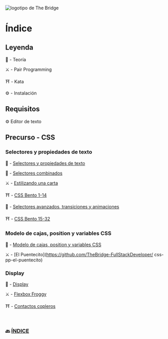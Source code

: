 ![logotipo de The Bridge](https://user-images.githubusercontent.com/27650532/77754601-e8365180-702b-11ea-8bed-5bc14a43f869.png  "logotipo de The Bridge")

# Índice

## Leyenda

:scroll: - Teoría

:crossed_swords: - Pair Programming

:shinto_shrine: - Kata

:gear: - Instalación

## Requisitos

:gear: Editor de texto

## Precurso - CSS

### Selectores y propiedades de texto

:scroll: - [Selectores y propiedades de texto](selectores_propiedades_texto.md)

:scroll: - [Selectores combinados](https://www.freecodecamp.org/news/css-selectors-cheat-sheet/)

:crossed_swords: - [Estilizando una carta](https://github.com/TheBridge-FullStackDeveloper/css-pp-estilizando-carta)

:shinto_shrine: - [CSS Bento 1-14](https://flukeout.github.io)

:scroll: - [Selectores avanzados, transiciones y animaciones](selectores_avanzados_transiciones_animaciones.md)


:shinto_shrine: - [CSS Bento 15-32](https://flukeout.github.io)

### Modelo de cajas, position y variables CSS

:scroll: - [Modelo de cajas, position y variables CSS](box_model_position_var.md)

:crossed_swords: - [El Puentecito](https://github.com/TheBridge-FullStackDeveloper/
css-pp-el-puentecito)

### Display

:scroll: - [Display](display.md)

:crossed_swords: - [Flexbox Froggy](https://flexboxfroggy.com/#es)

:shinto_shrine: - [Contactos copleros](https://github.com/TheBridge-FullStackDeveloper/css-kata-contactos-copleros)

<!-- 
###  Selectores avanzados, transiciones y animaciones


:scroll: - [Convención BEM para nombrar clases en CSS](http://getbem.com/naming)

:crossed_swords: - [Los cuentos del ácido](https://github.com/TheBridge-FullStackDeveloper/css-pp-los-cuentos-del-acido)





:shinto_shrine: - [Thug Life](https://github.com/TheBridge-FullStackDeveloper/css-kata-thug-life)



### Display




### Mobile first y @media queries

:scroll: - [Mobile first y @media queries](responsive.md)

:crossed_swords: - [Crear una página completamente "responsive" y mobile first](https://github.com/TheBridge-FullStackDeveloper/css-pp-responsive)

:shinto_shrine: - [Entre dos mundos](https://github.com/TheBridge-FullStackDeveloper/css-kata-entre-dos-mundos) -->


<br>

### 🔙 [ÍNDICE](../../readme.md)